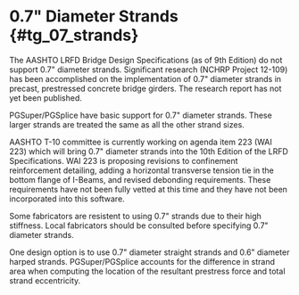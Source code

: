 0.7" Diameter Strands {#tg_07_strands}
======================================
The AASHTO LRFD Bridge Design Specifications (as of 9th Edition) do not support 0.7" diameter strands. Significant research (NCHRP Project 12-109) has been accomplished on the implementation of 0.7" diameter strands in precast, prestressed concrete bridge girders. The research report has not yet been published.

PGSuper/PGSplice have basic support for 0.7" diameter strands. These larger strands are treated the same as all the other strand sizes. 

AASHTO T-10 committee is currently working on agenda item 223 (WAI 223) which will bring 0.7" diameter strands into the 10th Edition of the LRFD Specifications. WAI 223 is proposing revisions to confinement reinforcement detailing, adding a horizontal transverse tension tie in the bottom flange of I-Beams, and revised debonding requirements. These requirements have not been fully vetted at this time and they have not been incorporated into this software.

Some fabricators are resistent to using 0.7" strands due to their high stiffness. Local fabricators should be consulted before specifying 0.7" diameter strands.

One design option is to use 0.7" diameter straight strands and 0.6" diameter harped strands. PGSuper/PGSplice accounts for the difference in strand area when computing the location of the resultant prestress force and total strand eccentricity.